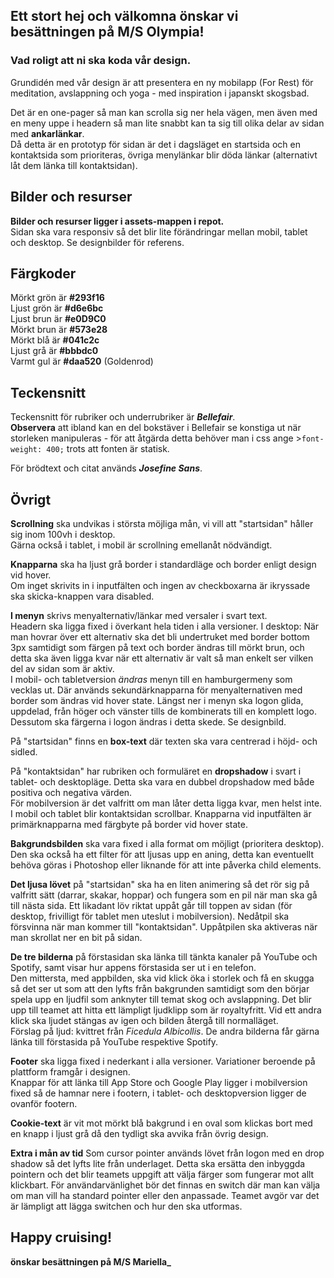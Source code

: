 ## Ett stort hej och välkomna önskar vi besättningen på M/S Olympia!

### Vad roligt att ni ska koda vår design.

Grundidén med vår design är att presentera en ny mobilapp (For Rest) för meditation, avslappning och yoga - med inspiration i japanskt skogsbad. 

Det är en one-pager så man kan scrolla sig ner hela vägen, men även med en meny uppe i headern så man lite snabbt kan ta sig till olika delar av sidan med **ankarlänkar**.  
Då detta är en prototyp för sidan är det i dagsläget en startsida och en kontaktsida som prioriteras, övriga menylänkar blir döda länkar (alternativt låt dem länka till kontaktsidan).

## Bilder och resurser
**Bilder och resurser ligger i assets-mappen i repot.**  
Sidan ska vara responsiv så det blir lite förändringar mellan mobil, tablet och desktop. Se designbilder för referens.

## Färgkoder
Mörkt grön är **#293f16**  
Ljust grön är **#d6e6bc**  
Ljust brun är **#e0D9C0**  
Mörkt brun är **#573e28**  
Mörkt blå är **#041c2c**  
Ljust grå är **#bbbdc0**  
Varmt gul är **#daa520** (Goldenrod)

## Teckensnitt
Teckensnitt för rubriker och underrubriker är **_Bellefair_**.  
**Observera** att ibland kan en del bokstäver i Bellefair se konstiga ut när storleken manipuleras - för att åtgärda detta behöver man i css ange >`font-weight: 400;` trots att fonten är statisk. 

För brödtext och citat används **_Josefine Sans_**.

## Övrigt

**Scrollning** ska undvikas i största möjliga mån, vi vill att "startsidan" håller sig inom 100vh i desktop.  
Gärna också i tablet, i mobil är scrollning emellanåt nödvändigt. 

**Knapparna** ska ha ljust grå border i standardläge och border enligt design vid hover.  
Om inget skrivits in i inputfälten och ingen av checkboxarna är ikryssade ska skicka-knappen vara disabled.

**I menyn** skrivs menyalternativ/länkar med versaler i svart text.  
Headern ska ligga fixed i överkant hela tiden i alla versioner.
I desktop: När man hovrar över ett alternativ ska det bli undertruket med border bottom 3px samtidigt som färgen på text och border ändras till mörkt brun, och detta ska även ligga kvar när ett alternativ är valt så man enkelt ser vilken del av sidan som är aktiv.  
I mobil- och tabletversion _ändras_ menyn till en hamburgermeny som vecklas ut. Där används sekundärknapparna för menyalternativen med border som ändras vid hover state. Längst ner i menyn ska logon glida, uppdelad, från höger och vänster tills de kombinerats till en komplett logo. Dessutom ska färgerna i logon ändras i detta skede. Se designbild.

På "startsidan" finns en **box-text** där texten ska vara centrerad i höjd- och sidled. 

På "kontaktsidan" har rubriken och formuläret en **dropshadow** i svart i tablet- och desktopläge. Detta ska vara en dubbel dropshadow med både positiva och negativa värden.  
För mobilversion är det valfritt om man låter detta ligga kvar, men helst inte. 
I mobil och tablet blir kontaktsidan scrollbar.
Knapparna vid inputfälten är primärknapparna med färgbyte på border vid hover state.

**Bakgrundsbilden** ska vara fixed i alla format om möjligt (prioritera desktop).  
Den ska också ha ett filter för att ljusas upp en aning, detta kan eventuellt behöva göras i Photoshop eller liknande för att inte påverka child elements.

**Det ljusa lövet** på "startsidan" ska ha en liten animering så det rör sig på valfritt sätt (darrar, skakar, hoppar) och fungera som en pil när man ska gå till nästa sida. Ett likadant löv riktat uppåt går till toppen av sidan (för desktop, frivilligt för tablet men uteslut i mobilversion).  Nedåtpil ska försvinna när man kommer till "kontaktsidan". Uppåtpilen ska aktiveras när man skrollat ner en bit på sidan.

**De tre bilderna** på förstasidan ska länka till tänkta kanaler på YouTube och Spotify, samt visar hur appens förstasida ser ut i en telefon.  
Den mittersta, med appbilden, ska vid klick öka i storlek och få en skugga så det ser ut som att den lyfts från bakgrunden samtidigt som den börjar spela upp en ljudfil som anknyter till temat skog och avslappning. Det blir upp till teamet att hitta ett lämpligt ljudklipp som är royaltyfritt. Vid ett andra klick ska ljudet stängas av igen och bilden återgå till normalläget.  
Förslag på ljud: kvittret från _Ficedula Albicollis_.
De andra bilderna får gärna länka till förstasida på YouTube respektive Spotify.

**Footer** ska ligga fixed i nederkant i alla versioner. Variationer beroende på plattform framgår i designen.  
Knappar för att länka till App Store och Google Play ligger i mobilversion fixed så de hamnar nere i footern, i tablet- och desktopversion ligger de ovanför footern.

**Cookie-text** är vit mot mörkt blå bakgrund i en oval som klickas bort med en knapp i ljust grå då den tydligt ska avvika från övrig design.

**Extra i mån av tid**
Som cursor pointer används lövet från logon med en drop shadow så det lyfts lite från underlaget. Detta ska ersätta den inbyggda pointern och det blir teamets uppgift att välja färger som fungerar mot allt klickbart. För användarvänlighet bör det finnas en switch där man kan välja om man vill ha standard pointer eller den anpassade. Teamet avgör var det är lämpligt att lägga switchen och hur den ska utformas.


## Happy cruising!  
**önskar besättningen på M/S Mariella_**
